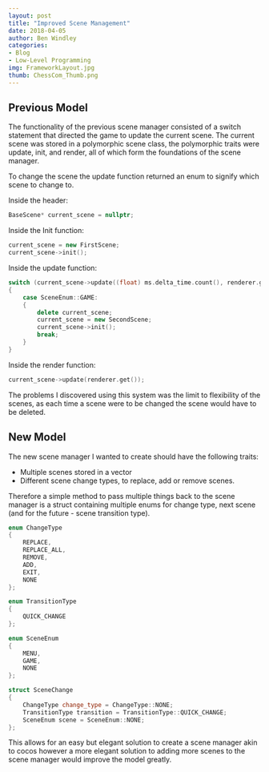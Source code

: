 ```yaml
---
layout: post
title: "Improved Scene Management"
date: 2018-04-05
author: Ben Windley
categories:
- Blog
- Low-Level Programming
img: FrameworkLayout.jpg
thumb: ChessCom_Thumb.png
---
```


## Previous Model

The functionality of the previous scene manager consisted of a switch statement that directed the game to update the current scene. The current scene was stored in a polymorphic scene class, the polymorphic traits were update, init, and render, all of which form the foundations of the scene manager.

To change the scene the update function returned an enum to signify which scene to change to.

Inside the header:
```C++
BaseScene* current_scene = nullptr;
```
Inside the Init function:
```C++
current_scene = new FirstScene;
current_scene->init();
```
Inside the update function:
```C++
switch (current_scene->update((float) ms.delta_time.count(), renderer.get()))
{
	case SceneEnum::GAME:
	{
		delete current_scene;
		current_scene = new SecondScene;
		current_scene->init();
		break;
	}
}
```
Inside the render function:
```C++
current_scene->update(renderer.get());
```
The problems I discovered using this system was the limit to flexibility of the scenes, as each time a scene were to be changed the scene would have to be deleted.

## New Model

The new scene manager I wanted to create should have the following traits:
- Multiple scenes stored in a vector
- Different scene change types, to replace, add or remove scenes.

Therefore a simple method to pass multiple things back to the scene manager is a struct containing multiple enums for change type, next scene (and for the future - scene transition type).
```C++
enum ChangeType
{
	REPLACE,
	REPLACE_ALL,
	REMOVE,
	ADD,
	EXIT,
	NONE
};

enum TransitionType
{
	QUICK_CHANGE
};

enum SceneEnum
{
	MENU,
	GAME,
	NONE
};

struct SceneChange
{
	ChangeType change_type = ChangeType::NONE;
	TransitionType transition = TransitionType::QUICK_CHANGE;
	SceneEnum scene = SceneEnum::NONE;
};
```
This allows for an easy but elegant solution to create a scene manager akin to cocos however a more elegant solution to adding more scenes to the scene manager would improve the model greatly.